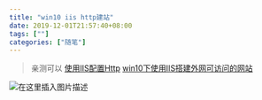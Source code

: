 ```yaml
---
title: "win10 iis http建站"
date: 2019-12-01T21:57:40+08:00
tags: [""]
categories: ["随笔"]
---
```


<!--more-->

>亲测可以
>[使用IIS配置Http](https://blog.csdn.net/yikalyosi/article/details/72804351)
>[win10下使用IIS搭建外网可访问的网站](https://jingyan.baidu.com/article/cb5d6105e5039d005c2fe0c2.html)

  
![在这里插入图片描述](https://img-blog.csdnimg.cn/20181107192644467.png?x-oss-process=image/watermark,type_ZmFuZ3poZW5naGVpdGk,shadow_10,text_aHR0cHM6Ly9ibG9nLmNzZG4ubmV0L2NvZGluZ3JpdmVy,size_16,color_FFFFFF,t_70)